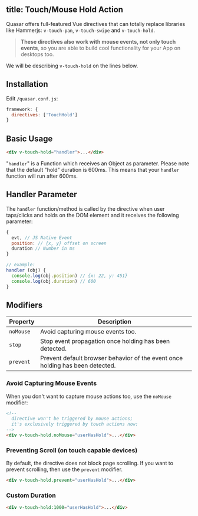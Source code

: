 title: Touch/Mouse Hold Action
---
Quasar offers full-featured Vue directives that can totally replace libraries like Hammerjs: `v-touch-pan`, `v-touch-swipe` and `v-touch-hold`.

> **These directives also work with mouse events, not only touch events**, so you are able to build cool functionality for your App on desktops too.

We will be describing `v-touch-hold` on the lines below.
<input type="hidden" data-fullpage-demo="touch-directives/touch-hold">

## Installation
Edit `/quasar.conf.js`:
```js
framework: {
  directives: ['TouchHold']
}
```
## Basic Usage
``` html
<div v-touch-hold="handler">...</div>
```
"`handler`" is a Function which receives an Object as parameter.
Please note that the default "hold" duration is 600ms. This means that your `handler` function will run after 600ms.

## Handler Parameter
The `handler` function/method is called by the directive when user taps/clicks and holds on the DOM element and it receives the following parameter:
``` js
{
  evt, // JS Native Event
  position: // {x, y} offset on screen
  duration // Number in ms
}

// example:
handler (obj) {
  console.log(obj.position) // {x: 22, y: 451}
  console.log(obj.duration) // 600
}
```

## Modifiers
| Property | Description |
| --- | --- |
| `noMouse` | Avoid capturing mouse events too. |
| `stop` | Stop event propagation once holding has been detected. |
| `prevent` | Prevent default browser behavior of the event once holding has been detected. |

### Avoid Capturing Mouse Events
When you don't want to capture mouse actions too, use the `noMouse` modifier:
``` html
<!--
  directive won't be triggered by mouse actions;
  it's exclusively triggered by touch actions now:
-->
<div v-touch-hold.noMouse="userHasHold">...</div>
```

### Preventing Scroll (on touch capable devices)
By default, the directive does not block page scrolling. If you want to prevent scrolling, then use the `prevent` modifier.
``` html
<div v-touch-hold.prevent="userHasHold">...</div>
```

### Custom Duration
```html
<div v-touch-hold:1000="userHasHold">...</div>
```
